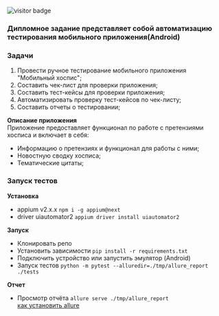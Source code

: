 ![visitor badge](https://visitor-badge-reloaded.herokuapp.com/badge?page_id=cromax-max/diploma-project&color=55acb7&style=flat&logo=Github&text=Welcome!)
### Дипломное задание представляет собой автоматизацию тестирования мобильного приложения(Android)

### Задачи
1. Провести ручное тестирование мобильного приложения "Мобильный хоспис";
2. Составить чек-лист для проверки приложения;
3. Составить тест-кейсы для проверки приложения;
4. Автоматизировать проверку тест-кейсов по чек-листу;
5. Составить отчеты о тестировании;

__Описание приложения__  
Приложение предоставляет функционал по работе с претензиями хосписа и включает в себя:

- Информацию о претензиях и функционал для работы с ними;
- Новостную сводку хосписа;
- Тематические цитаты;

### Запуск тестов
__Установка__  
- appium v2.x.x `npm i -g appium@next`
- driver uiautomator2 `appium driver install uiautomator2`

__Запуск__  
- Клонировать репо
- Установить зависимости `pip install -r requirements.txt`
- Подключить устройство или запустить эмулятор (Android)
- Запуск тестов `python -m pytest --alluredir=./tmp/allure_report ./tests`

__Отчет__
- Просмотр отчёта `allure serve ./tmp/allure_report`  
  [как установить allure](https://docs.qameta.io/allure-report/#_installing_a_commandline)
